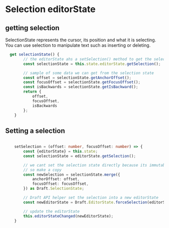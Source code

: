 # Selection editorState

## getting selection
SelectionState represents the cursor, its position and what it is selecting. You can use selection to manipulate text such as inserting or deleting.

``` typescript
  get selectionState() {
        // the editorState ahs a setSelection() method to get the selection
        const selectionState = this.state.editorState.getSelection();

        // sample of some data we can get from the selection state
        const offset = selectionState.getAnchorOffset();
        const focusOffset = selectionState.getFocusOffset(); 
        const isBackwards = selectionState.getIsBackward();
        return {
            offset,
            focusOffset,
            isBackwards
        };
    }
```
## Setting a selection
``` typescript

    setSelection = (offset: number, focusOffset: number) => {
        const {editorState} = this.state;
        const selectionState = editorState.getSelection();

        // we cant set the selection state directly because its immutable.
        // so make a copy  
        const newSelection = selectionState.merge({
            anchorOffset: offset,
            focusOffset: focusOffset,
        }) as Draft.SelectionState;

        // Draft API helper set the selection into a new editorState
        const newEditorState = Draft.EditorState.forceSelection(editorState, newSelection);

        // update the editorState 
        this.editorStateChanged(newEditorState);
    }
```

